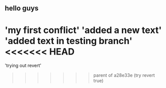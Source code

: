 ## hello guys

'my first conflict'
'added a new text'
'added text in testing branch'
<<<<<<< HEAD
=======
'trying out revert'
>>>>>>> parent of a28e33e (try revert true)
